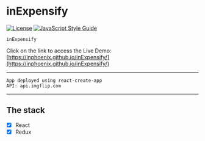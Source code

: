 # inExpensify
[![License](https://img.shields.io/badge/license-MIT-blue.svg?style=flat-square)](https://github.com/inPhoenix/)
[![JavaScript Style Guide](https://img.shields.io/badge/code_style-standard-brightgreen.svg)](https://standardjs.com)

    inExpensify

Click on the link to access the Live Demo:
[https://inphoenix.github.io/inExpensify/](https://inphoenix.github.io/inExpensify/)


---
    App deployed using react-create-app
    API: api.imgflip.com
---

## The stack
- [x] React
- [x] Redux
